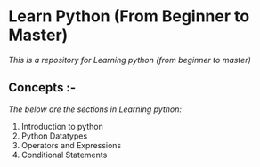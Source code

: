 # Learn Python (From Beginner to Master)
*This is a repository for Learning python (from beginner to master)*

## Concepts :-
*The below are the sections in Learning python:*

1. Introduction to python
2. Python Datatypes
3. Operators and Expressions
4. Conditional Statements